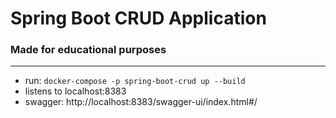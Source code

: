 # Spring Boot CRUD Application #
### Made for educational purposes ###
---
- run: `docker-compose -p spring-boot-crud up --build`
- listens to localhost:8383
- swagger: http://localhost:8383/swagger-ui/index.html#/
